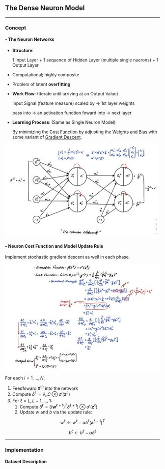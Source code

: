 ## The Dense Neuron Model

---
### **Concept**
#### **- The Neuron Networks**
* **Structure**:

    1 Input Layer + 1 sequence of Hidden Layer (multiple single nuerons) + 1 Output Layer
* Computational; highly composite
* Problem of latent **overfitting**
* **Work Flow**: (Iterate until arriving at an Output Value)

    Input Signal (feature measure) scaled by $\to$ 1st layer weights
    
    pass into $\to$ an activation function foward into $\to$ next layer
* **Learning Process**: (Same as Single Neuron Model)

     By minimizing the <ins>Cost Function</ins> by adjusting the <ins>Weights and Bias</ins> with some variant of <ins>Gradient Descent</ins>.

<p align="center" width="100%">
    <img align="center" src="Img/the_neuron_network.jpg" width="600" />
</p>

#### **- Neuron Cost Function and Model Update Rule**
Implement stochastic gradient descent as well in each phase.
<p align="center" width="100%">
    <img align="center" src="Img/gradient_with_backpropogation_1.jpg" width="600" />
</p>

For each $i = 1, ..., N$:
1. Feedfoward $\mathbf{x}^{(i)}$ into the network 
2. Compute $\delta^{L} = \nabla_aC\otimes \sigma'(\mathbf{z}^{L})$
3. For $\ell = L, L-1, \dots, 1$:
    1. Compute $\delta^{\ell} = \big ( (\mathbf{w}^{\ell + 1})^{T} \delta^{\ell + 1} \Big )\otimes \sigma'(\mathbf{z}^{\ell})$
    2. Update $w$ and $b$ via the update rule:
```math
w^{\ell} \leftarrow w^{\ell} - \alpha \delta^{\ell}(\mathbf{a}^{\ell-1})^{T}
```
```math
b^{\ell} \leftarrow b^{\ell} - \alpha \delta^{\ell}
```


---

### **Implementation**

#### **Dataset Description**